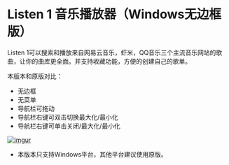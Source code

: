 Listen 1 音乐播放器（Windows无边框版）
=========================

Listen 1可以搜索和播放来自网易云音乐，虾米，QQ音乐三个主流音乐网站的歌曲，让你的曲库更全面。并支持收藏功能，方便的创建自己的歌单。

本版本和原版对比：
- 无边框
- 无菜单
- 导航栏可拖动
- 导航栏右键可双击切换最大化/最小化
- 导航栏右键可单击关闭/最大化/最小化


[![imgur](https://i.imgur.com/nxAcNZq.jpg)]()

* 本版本只支持Windows平台，其他平台建议使用原版。